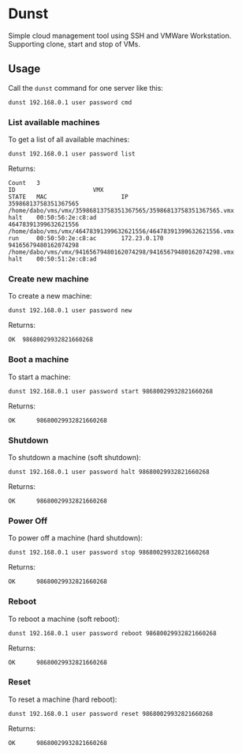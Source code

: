 # Dunst

Simple cloud management tool using SSH and VMWare Workstation. Supporting clone, start and stop of VMs.

## Usage

Call the ```dunst``` command for one server like this:

```
dunst 192.168.0.1 user password cmd
```

### List available machines

To get a list of all available machines:

```
dunst 192.168.0.1 user password list
```

Returns:

```
Count	3
ID                      VMX                                                                     STATE   MAC                     IP
35986813758351367565    /home/dabo/vms/vmx/35986813758351367565/35986813758351367565.vmx        halt    00:50:56:2e:c8:ad
46478391399632621556    /home/dabo/vms/vmx/46478391399632621556/46478391399632621556.vmx        run     00:50:50:2e:c8:ac       172.23.0.170
94165679480162074298    /home/dabo/vms/vmx/94165679480162074298/94165679480162074298.vmx        halt    00:50:51:2e:c8:ad
```

### Create new machine

To create a new machine:

```
dunst 192.168.0.1 user password new
```

Returns:

```
OK	98680029932821660268
```

### Boot a machine

To start a machine:

```
dunst 192.168.0.1 user password start 98680029932821660268
```

Returns:

```
OK      98680029932821660268
```

### Shutdown

To shutdown a machine (soft shutdown):

```
dunst 192.168.0.1 user password halt 98680029932821660268
```

Returns:

```
OK      98680029932821660268
```

### Power Off

To power off a machine (hard shutdown):

```
dunst 192.168.0.1 user password stop 98680029932821660268
```

Returns:

```
OK      98680029932821660268
```

### Reboot

To reboot a machine (soft reboot):

```
dunst 192.168.0.1 user password reboot 98680029932821660268
```

Returns:

```
OK      98680029932821660268
```

### Reset

To reset a machine (hard reboot):

```
dunst 192.168.0.1 user password reset 98680029932821660268
```

Returns:

```
OK      98680029932821660268
```
